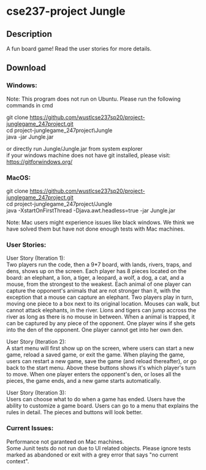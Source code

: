 # cse237-project Jungle

## Description
A fun board game! Read the user stories for more details.

## Download

### Windows:
Note: This program does not run on Ubuntu. Please run the following commands in cmd

git clone https://github.com/wustlcse237sp20/project-junglegame_247project.git \
cd project-junglegame_247project\Jungle \
java -jar Jungle.jar

or directly run Jungle/Jungle.jar from system explorer\
if your windows machine does not have git installed, please visit: \
https://gitforwindows.org/

### MacOS:

git clone https://github.com/wustlcse237sp20/project-junglegame_247project.git \
cd project-junglegame_247project/Jungle \
java -XstartOnFirstThread -Djava.awt.headless=true -jar Jungle.jar

Note: Mac users might experience issues like black windows. We think we have solved them but have not done enough tests with Mac machines.

### User Stories:
User Story (Iteration 1): \
  Two players run the code, then a 9*7 board, with lands, rivers, traps, and dens, shows up on the screen. Each player has 8 pieces located on the board: an elephant, a lion, a tiger, a leopard, a wolf, a dog, a cat, and a mouse, from the strongest to the weakest. Each animal of one player can capture the opponent's animals that are not stronger than it, with the exception that a mouse can capture an elephant. Two players play in turn, moving one piece to a box next to its original location. Mouses can walk, but cannot attack elephants, in the river. Lions and tigers can jump accross the river as long as there is no mouse in between. When a animal is trapped, it can be captured by any piece of the opponent. One player wins if she gets into the den of the opponent. One player cannot get into her own den.

User Story (Iteration 2): \
  A start menu will first show up on the screen, where users can start a new game, reload a saved game, or exit the game. When playing the game, users can restart a new game, save the game (and reload thereafter), or go back to the start menu. Above these buttons shows it's which player's turn to move. When one player enters the opponent's den, or loses all the pieces, the game ends, and a new game starts automatically.

User Story (Iteration 3): \
  Users can choose what to do when a game has ended. Users have the ability to customize a game board. Users can go to a menu that explains the rules in detail. The pieces and buttons will look better.
  
### Current Issues:
  Performance not garanteed on Mac machines. \
  Some Junit tests do not run due to UI related objects. Please ignore tests marked as abandoned or exit with a grey error that says "no current context".

